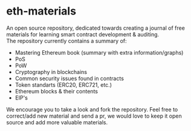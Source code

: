 # eth-materials
An open source repository, dedicated towards creating a journal of free materials for learning smart contract development & auditing.
</br>
The repository currently contains a summary of:

- Mastering Ethereum book (summary with extra information/graphs)
- PoS
- PoW
- Cryptography in blockchains
- Common security issues found in contracts
- Token standarts (ERC20, ERC721, etc.)
- Ethereum blocks & their contents
- EIP's

We encourage you to take a look and fork the repository. Feel free to correct/add new material and send a pr, we would love to keep it open source and add more valuable materials.
